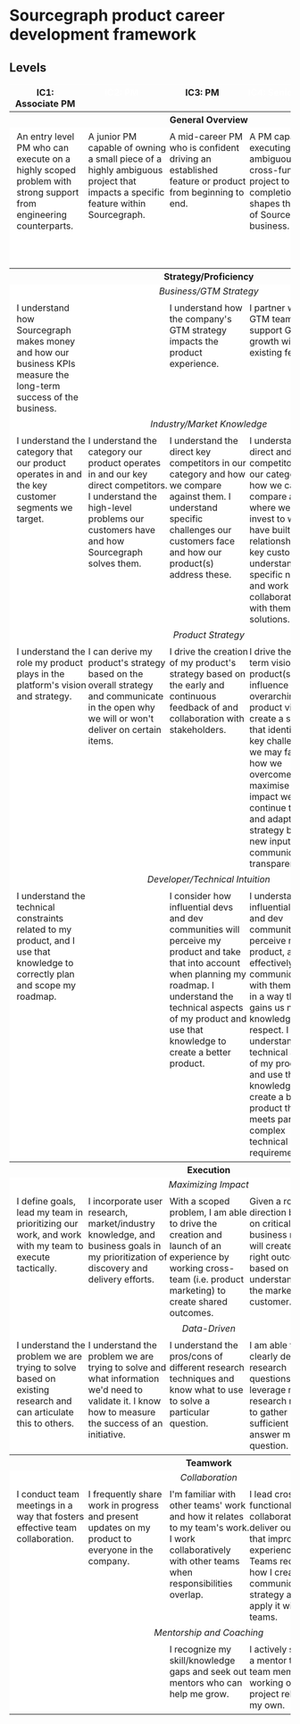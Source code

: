# Sourcegraph product career development framework

<style>
  .container {
    --width: 1300px;
  }
  .levels-table {
    --ic1-color: var(--sg-sky-blue);
    --ic2-color: var(--sg-vivid-violet);
    --ic3-color: var(--sg-mint);
    --ic4-color: var(--sg-vermillion);
    --ic5-color: var(--sg-lemon);

    table-layout: fixed;
  }
  .ic1 {
    --level-color: var(--ic1-color);
  }
  .ic2 {
    --level-color: var(--ic2-color);
  }
  .ic3 {
    --level-color: var(--ic3-color);
  }
  .ic4 {
    --level-color: var(--ic4-color);
  }
  .ic5 {
    --level-color: var(--ic5-color);
  }
  .levels-table :is(td, th) {
    vertical-align: top;
    background: white;
  }
  .levels-table [id] {
    /* Account for sticky table header */
    scroll-margin-top: calc(var(--header-height) + 2.25rem);
  }
  thead th.level-title {
    text-align: center;
    border-color: white;
    background: var(--level-color);
  }
   th.category{
    background: var(--sg-light-gray);
    text-align: center;
  }
  thead th:is(.ic2, .ic4) {
    color: white;
  }
  /*
  Repeat the level color as a border color for each category deatil.
  Safari doesn't respect different border colors below a cell spanning multiple columns,
  so we need to draw borders on wrapper elements instead.
  */
  .levels-table .category-detail {
    border-top: none;
    padding: 0;
  }
  .category-detail > .wrapper {
    /* Note that absolute positioning wouldn't work here because <td>s can't be position: relative in Firefox. */
    width: 100%;
    height: 100%;
    padding: 6px 13px;
    display: block;
    border-top: 1px solid var(--level-color);
  }
  .levels-table td[colspan] {
    text-align: center;
  }
  .category-summary {
    font-style: italic;
    border-bottom: none !important;
  }

</style>

## Levels

<table class="levels-table">

  <thead>
    <tr>
      <!-- <th scope="col" class="sticky"></th> -->
      <th scope="col" class="level-title ic1 sticky">IC1: Associate PM</th>
      <th scope="col" class="level-title ic2 sticky">IC2: PM</th>
      <th scope="col" class="level-title ic3 sticky">IC3: PM</th>
      <th scope="col" class="level-title ic4 sticky">IC4: Senior PM</th>
      <th scope="col" class="level-title ic5 sticky">IC5: Staff PM</th>
    </tr>
  </thead>

  <tbody>
    <!-- General Overview -->
    <tr>
      <th class="category" colspan="5">General Overview</th>
    </tr>
    <tr>
      <td class="category-detail ic1">
        <div class="wrapper">
          An entry level PM who can execute on a highly scoped problem with strong support from engineering counterparts.
        </div>
      </td>
      <td class="category-detail ic2">
        <div class="wrapper">
          A junior PM capable of owning a small piece of a highly ambiguous project that impacts a specific feature within Sourcegraph.
        </div>
      </td>
      <td class="category-detail ic3">
        <div class="wrapper">
          A mid-career PM who is confident driving an established feature or product from beginning to end.
        </div>
      </td>
      <td class="category-detail ic4">
        <div class="wrapper">
          A PM capable of executing an ambiguous, cross-functional project to completion that shapes the future of Sourcegraph's business.
        </div>
      </td>
      <td class="category-detail ic5">
        <div class="wrapper">
          A very experienced PM, capable of efficiently driving multiple cross-functional projects in a highly autonomous way while understanding the impact of their work to Sourcegraph and the broad market as a whole.
        </div>
      </td>
    </tr>
    <!-- Strategy/Proficiency -->
    <th class="category" colspan="5">Strategy/Proficiency</th>
    <tr>
      <td colspan="5" class="category-summary">Business/GTM Strategy</td>
    </tr>
    <tr>
      <td class="category-detail ic1">
        <div class="wrapper">
          I understand how Sourcegraph makes money and how our business KPIs measure the long-term success of the business.
        </div>
      </td>
      <td class="category-detail ic2">
        <div class="wrapper">
        </div>
      </td>
      <td class="category-detail ic3">
        <div class="wrapper">
          I understand how the company's GTM strategy impacts the product experience.
        </div>
      </td>
      <td class="category-detail ic4">
        <div class="wrapper">
          I partner with the GTM team to support GTM growth within existing features.
        </div>
      </td>
      <td class="category-detail ic5">
        <div class="wrapper">
          I leverage new product opportunities to expand Sourcegraph into new GTM channels/markets and kickstart new levers of growth.
        </div>
      </td>
    </tr>
    <tr>
      <td colspan="5" class="category-summary">Industry/Market Knowledge</td>
    </tr>
    <tr>
      <td class="category-detail ic1">
        <div class="wrapper">
        I understand the category that our product operates in and the key customer segments we target.
        </div>
      </td>
      <td class="category-detail ic2">
        <div class="wrapper">
        I understand the category our product operates in and our key direct competitors. I understand the high-level problems our customers have and how Sourcegraph solves them.
        </div>
      </td>
      <td class="category-detail ic3">
        <div class="wrapper">
        I understand the direct key competitors in our category and how we compare against them. I understand specific challenges our customers face and how our product(s) address these.
        </div>
      </td>
      <td class="category-detail ic4">
        <div class="wrapper">
        I understand direct and indirect competitors in our category, how we can compare and where we could invest to win. I have built relationships with key customers, understand their specific needs and work collaboratively with them to build solutions.
        </div>
      </td>
      <td class="category-detail ic5">
        <div class="wrapper">
        I understand and identify where there are opportunities in adjacent product categories, or creating new product categories that would benefit our business.
        </div>
      </td>
    </tr>
    <tr>
      <td colspan="5" class="category-summary">Product Strategy</td>
    </tr>
    <tr>
      <td class="category-detail ic1">
        <div class="wrapper">
        I understand the role my product plays in the platform's vision and strategy.
        </div>
      </td>
      <td class="category-detail ic2">
        <div class="wrapper">
        I can derive my product's strategy based on the overall strategy and communicate in the open why we will or won't deliver on certain items.
        </div>
      </td>
      <td class="category-detail ic3">
        <div class="wrapper">
        I drive the creation of my product's strategy based on the early and continuous feedback of and collaboration with stakeholders.
        </div>
      </td>
      <td class="category-detail ic4">
        <div class="wrapper">
        I drive the long term vision of my product(s) and influence the overarching product vision. I create a strategy that identifies the key challenges we may face and how we overcome them to maximise the impact we have. I continue to iterate and adapt the strategy based on new input and communicate this transparently.
        </div>
      </td>
      <td class="category-detail ic5">
        <div class="wrapper">
        I efficiently seek net-new product opportunities that expand Sourcegraph into new markets by exploring strategic opportunities to buy or partner with external companies.
        </div>
      </td>
    </tr>
    <tr>
      <td colspan="5" class="category-summary">Developer/Technical Intuition</td>
    </tr>
    <tr>
      <td class="category-detail ic1">
        <div class="wrapper">
        I understand the technical constraints related to my product, and I use that knowledge to correctly plan and scope my roadmap.
        </div>
      </td>
      <td class="category-detail ic2">
        <div class="wrapper">
        </div>
      </td>
      <td class="category-detail ic3">
        <div class="wrapper">
        I consider how influential devs and dev communities will perceive my product and take that into account when planning my roadmap. I understand the technical aspects of my product and use that knowledge to create a better product.
        </div>
      </td>
      <td class="category-detail ic4">
        <div class="wrapper">
        I understand how influential devs and dev communities will perceive my product, and I effectively communicate with them directly in a way that gains us new knowledge and/or respect. I deeply understand the technical aspects of my product and use that knowledge to create a better product that meets particularly complex technical requirements.
        </div>
      </td>
      <td class="category-detail ic5">
        <div class="wrapper">
        I am known and respected by influential devs and dev communities in my product area, and I use that to increase the odds of success for my product. I use my technical intuition to create a better product in ways that rely on brand new approaches and/or my nuanced understanding of the evolving technical landscape of product area.
        </div>
      </td>
    </tr>
    <!-- Execution -->
    <th class="category" colspan="5">Execution</th>
    <tr>
      <td colspan="5" class="category-summary">Maximizing Impact</td>
    </tr>
    <tr>
      <td class="category-detail ic1">
        <div class="wrapper">
          I define goals, lead my team in prioritizing our work, and work with my team to execute tactically.
        </div>
      </td>
      <td class="category-detail ic2">
        <div class="wrapper">
          I incorporate user research, market/industry knowledge, and business goals in my prioritization of discovery and delivery efforts.
        </div>
      </td>
      <td class="category-detail ic3">
        <div class="wrapper">
          With a scoped problem, I am able to drive the creation and launch of an experience by working cross-team (i.e. product marketing) to create shared outcomes.
        </div>
      </td>
      <td class="category-detail ic4">
        <div class="wrapper">
          Given a rough direction based on critical business needs, I will create the right outcome, based on an understanding of the market and customer.
        </div>
      </td>
      <td class="category-detail ic5">
        <div class="wrapper">
          I am able to efficiently execute cross-Sourcegraph efforts in highly ambiguous and often risky projects for Sourcegraph.
        </div>
      </td>
    </tr>
    <tr>
      <td colspan="5" class="category-summary">Data-Driven</td>
    </tr>
    <tr>
      <td class="category-detail ic1">
        <div class="wrapper">
          I understand the problem we are trying to solve based on existing research and can articulate this to others.
        </div>
      </td>
      <td class="category-detail ic2">
        <div class="wrapper">
          I understand the problem we are trying to solve and what information we'd need to validate it. I know how to measure the success of an initiative.
        </div>
      </td>
      <td class="category-detail ic3">
        <div class="wrapper">
          I understand the pros/cons of different research techniques and know what to use to solve a particular question.
        </div>
      </td>
      <td class="category-detail ic4">
        <div class="wrapper">
          I am able to clearly define research questions and leverage multiple research methods to gather sufficient data to answer my question.
        </div>
      </td>
      <td class="category-detail ic5">
        <div class="wrapper">
          I am able to clearly define research questions, leverage multiple research methods and define net-new methods when required.
        </div>
      </td>
    </tr>
    <!-- Teamwork -->
    <th class="category" colspan="5">Teamwork</th>
    <tr>
      <td colspan="5" class="category-summary">Collaboration</td>
    </tr>
    <tr>
      <td class="category-detail ic1">
        <div class="wrapper">
          I conduct team meetings in a way that fosters effective team collaboration.
        </div>
      </td>
      <td class="category-detail ic2">
        <div class="wrapper">
          I frequently share work in progress and present updates on my product to everyone in the company.
        </div>
      </td>
      <td class="category-detail ic3">
        <div class="wrapper">
          I'm familiar with other teams' work and how it relates to my team's work. I work collaboratively with other teams when responsibilities overlap.
        </div>
      </td>
      <td class="category-detail ic4">
        <div class="wrapper">
          I lead cross-functional collaboration to deliver outcomes that improve user experience. Teams recognize how I create and communicate my strategy and apply it with their teams.
        </div>
      </td>
      <td class="category-detail ic5">
        <div class="wrapper">
          The business depends on me to successfully manage cross-functional initiatives.
        </div>
      </td>
    </tr>
    <tr>
      <td colspan="5" class="category-summary">Mentorship and Coaching</td>
    </tr>
    <tr>
      <td class="category-detail ic1">
        <div class="wrapper">
        </div>
      </td>
      <td class="category-detail ic2">
        <div class="wrapper">
        </div>
      </td>
      <td class="category-detail ic3">
        <div class="wrapper">
          I recognize my skill/knowledge gaps and seek out mentors who can help me grow.
        </div>
      </td>
      <td class="category-detail ic4">
        <div class="wrapper">
          I actively serve as a mentor to a team member working on a project related to my own.
        </div>
      </td>
      <td class="category-detail ic5">
        <div class="wrapper">
          I actively serve as mentors to junior team members and other less experienced PMs.
        </div>
      </td>
    </tr>
  </tbody>
</table>
